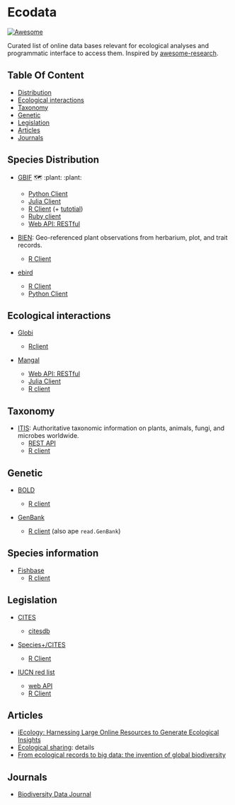 # Ecodata

[![Awesome](https://awesome.re/badge-flat2.svg)](https://awesome.re)

Curated list of online data bases relevant for ecological analyses and programmatic interface to access them. Inspired by [awesome-research](https://github.com/emptymalei/awesome-research#readme).


## Table Of Content

* [Distribution](#distribution)
* [Ecological interactions](#ecological-interactions)
* [Taxonomy](#taxonomy)
* [Genetic](#genetic)
* [Legislation](#legislation)
* [Articles](#articles)
* [Journals](#journals)



## Species Distribution

* [GBIF](https://www.gbif.org/) :world_map: :plant: :plant:
  * [Python Client](https://pypi.org/project/pygbif/)
  * [Julia Client](https://github.com/EcoJulia/GBIF.jl)
  * [R Client](https://docs.ropensci.org/rgbif/) (+ [tutotial](https://ropensci.org/tutorials/rgbif_tutorial/))
  * [Ruby client](https://github.com/sckott/gbifrb)
  * [Web API: RESTful](https://www.gbif.org/developer/summary)

* [BIEN](https://bien.nceas.ucsb.edu/bien/): Geo-referenced plant observations from herbarium, plot, and trait records.
  * [R Client](https://cran.r-project.org/web/packages/BIEN/index.html)

* [ebird](https://ebird.org/home)
  * [R Client](https://cornelllabofornithology.github.io/auk/)
  * [Python Client](https://pypi.org/project/ebird-api/)


## Ecological interactions

* [Globi](https://www.globalbioticinteractions.org/)
  * [Rclient](https://docs.ropensci.org/rglobi/)

* [Mangal](https://mangal.io/#/)
  * [Web API: RESTful](https://mangal.io/#/)
  * [Julia Client](https://mangal.io/doc/jl/)
  * [R client](https://docs.ropensci.org/rmangal/)


## Taxonomy

- [ITIS](https://www.itis.gov/): Authoritative taxonomic information on plants, animals, fungi, and microbes worldwide. 
  - [REST API](https://www.itis.gov/ws_description.html)
  - [R client](https://docs.ropensci.org/ritis/)


## Genetic

* [BOLD](https://www.boldsystems.org/)
  - [R client](https://docs.ropensci.org/bold/)

* [GenBank](https://www.ncbi.nlm.nih.gov/)
  - [R client](https://www.bioconductor.org/packages/release/bioc/html/genbankr.html) (also ape `read.GenBank`)


## Species information

* [Fishbase](https://www.fishbase.se/search.php)
  * [R client](https://docs.ropensci.org/rfishbase/)


## Legislation

* [CITES](https://trade.cites.org/)
    * [citesdb](https://docs.ropensci.org/citesdb/)

* [Species+/CITES](https://api.speciesplus.net/)
    * [R Client](https://cran.r-project.org/web/packages/rcites/index.html)

* [IUCN red list](https://www.iucnredlist.org/)
    * [web API](http://apiv3.iucnredlist.org/api/v3/docs#species-narrative-name)
    * [R Client](https://github.com/ropensci/rredlist)



## Articles

* [iEcology: Harnessing Large Online Resources to Generate Ecological Insights](https://doi.org/10.1016/j.tree.2020.03.003)
* [Ecological sharing](http://dx.doi.org/10.1016/j.ecoinf.2015.06.010): details
* [From ecological records to big data: the invention
of global biodiversity](10.1007/s40656-016-0113-2)

## Journals

* [Biodiversity Data Journal](https://bdj.pensoft.net/)

